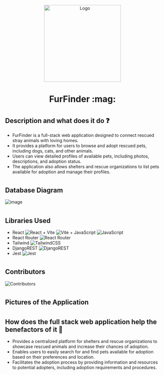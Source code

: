 
<p align="center">
  <img src="https://github.com/FCPongs/ReactDjango-Elective/assets/137862066/3c6ce56f-e319-48f2-84b7-a9cf8e74e07a" alt="Logo" width="250" height="250">
</p>

<h1 align="center">FurFinder :mag:</h1>

# <h2>Description and what does it do :question:</h2>
- FurFinder is a full-stack web application designed to connect rescued stray animals with loving homes.
- It provides a platform for users to browse and adopt rescued pets, including dogs, cats, and other animals.
- Users can view detailed profiles of available pets, including photos, descriptions, and adoption status.
- The application also allows shelters and rescue organizations to list pets available for adoption and manage their profiles.

# <h2>Database Diagram</h2>
![image](https://github.com/FCPongs/ReactDjango-Elective/assets/137862066/662b0200-deb3-4601-bd6e-f9e4e09e3d50)

# <h2>Libraries Used</h2>
- React ![React](https://img.shields.io/badge/react-%2320232a.svg?style=for-the-badge&logo=react&logoColor=%2361DAFB) + Vite ![Vite](https://img.shields.io/badge/vite-%23646CFF.svg?style=for-the-badge&logo=vite&logoColor=white) + JavaScript ![JavaScript](https://img.shields.io/badge/javascript-%23323330.svg?style=for-the-badge&logo=javascript&logoColor=%23F7DF1E)
- React Router ![React Router](https://img.shields.io/badge/React_Router-CA4245?style=for-the-badge&logo=react-router&logoColor=white)
- Tailwind 	![TailwindCSS](https://img.shields.io/badge/tailwindcss-%2338B2AC.svg?style=for-the-badge&logo=tailwind-css&logoColor=white)
- DjangoREST ![DjangoREST](https://img.shields.io/badge/DJANGO-REST-ff1709?style=for-the-badge&logo=django&logoColor=white&color=ff1709&labelColor=gray)
- Jest ![Jest](https://img.shields.io/badge/-jest-%23C21325?style=for-the-badge&logo=jest&logoColor=white)

# <h2>Contributors</h2>
![Contributors](https://github.com/FCPongs/ReactDjango-Elective/assets/137862066/f719862b-23df-4185-8537-42c194c7e450)

# <h2>Pictures of the Application</h2>

# <h2>How does the full stack web application help the benefactors of it :open_hands:</h2>
- Provides a centralized platform for shelters and rescue organizations to showcase rescued animals and increase their chances of adoption.
- Enables users to easily search for and find pets available for adoption based on their preferences and location.
- Facilitates the adoption process by providing information and resources to potential adopters, including adoption requirements and procedures.
